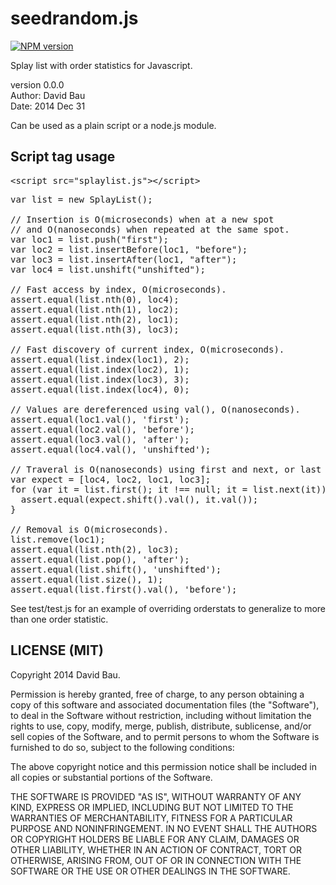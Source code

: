 seedrandom.js
=============
[![NPM version](https://badge.fury.io/js/seedrandom.svg)](http://badge.fury.io/js/seedrandom)

Splay list with order statistics for Javascript.

version 0.0.0<br>
Author: David Bau<br>
Date: 2014 Dec 31

Can be used as a plain script or a node.js module.


Script tag usage
----------------

<pre>
&lt;script src="splaylist.js"&gt;&lt;/script&gt;
</pre>

<pre>
var list = new SplayList();

// Insertion is O(microseconds) when at a new spot
// and O(nanoseconds) when repeated at the same spot.
var loc1 = list.push("first");
var loc2 = list.insertBefore(loc1, "before");
var loc3 = list.insertAfter(loc1, "after");
var loc4 = list.unshift("unshifted");

// Fast access by index, O(microseconds).
assert.equal(list.nth(0), loc4);
assert.equal(list.nth(1), loc2);
assert.equal(list.nth(2), loc1);
assert.equal(list.nth(3), loc3);

// Fast discovery of current index, O(microseconds).
assert.equal(list.index(loc1), 2);
assert.equal(list.index(loc2), 1);
assert.equal(list.index(loc3), 3);
assert.equal(list.index(loc4), 0);

// Values are dereferenced using val(), O(nanoseconds).
assert.equal(loc1.val(), 'first');
assert.equal(loc2.val(), 'before');
assert.equal(loc3.val(), 'after');
assert.equal(loc4.val(), 'unshifted');

// Traveral is O(nanoseconds) using first and next, or last and prev.
var expect = [loc4, loc2, loc1, loc3];
for (var it = list.first(); it !== null; it = list.next(it)) {
  assert.equal(expect.shift().val(), it.val());
}

// Removal is O(microseconds).
list.remove(loc1);
assert.equal(list.nth(2), loc3);
assert.equal(list.pop(), 'after');
assert.equal(list.shift(), 'unshifted');
assert.equal(list.size(), 1);
assert.equal(list.first().val(), 'before');
</pre>

See test/test.js for an example of overriding orderstats to generalize
to more than one order statistic.

LICENSE (MIT)
-------------

Copyright 2014 David Bau.

Permission is hereby granted, free of charge, to any person obtaining
a copy of this software and associated documentation files (the
"Software"), to deal in the Software without restriction, including
without limitation the rights to use, copy, modify, merge, publish,
distribute, sublicense, and/or sell copies of the Software, and to
permit persons to whom the Software is furnished to do so, subject to
the following conditions:

The above copyright notice and this permission notice shall be
included in all copies or substantial portions of the Software.

THE SOFTWARE IS PROVIDED "AS IS", WITHOUT WARRANTY OF ANY KIND,
EXPRESS OR IMPLIED, INCLUDING BUT NOT LIMITED TO THE WARRANTIES OF
MERCHANTABILITY, FITNESS FOR A PARTICULAR PURPOSE AND NONINFRINGEMENT.
IN NO EVENT SHALL THE AUTHORS OR COPYRIGHT HOLDERS BE LIABLE FOR ANY
CLAIM, DAMAGES OR OTHER LIABILITY, WHETHER IN AN ACTION OF CONTRACT,
TORT OR OTHERWISE, ARISING FROM, OUT OF OR IN CONNECTION WITH THE
SOFTWARE OR THE USE OR OTHER DEALINGS IN THE SOFTWARE.

